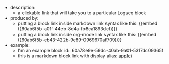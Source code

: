 - description:
	- a clickable link that will take you to a particular Logseq block
- produced by:
	- putting a block link inside markdown link syntax like this: 
	  {{embed ((60ab6f5b-a01f-44eb-8d4a-fb8ca1893dcf))}}
	- putting a block link inside org-mode link syntax like this:
	  {{embed ((60ab6f5b-eb43-422b-9e89-0969670af709))}}
- example:
	- I'm an example block
	  id:: 60a78e9e-59dc-40ab-9a01-5317dc09365f
	- this is a markdown block link with display alias:
	  [apple](((60a78e9e-59dc-40ab-9a01-5317dc09365f))))